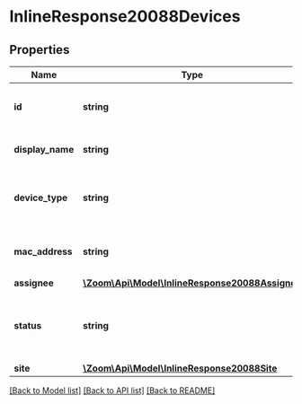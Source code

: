 # InlineResponse20088Devices

## Properties
Name | Type | Description | Notes
------------ | ------------- | ------------- | -------------
**id** | **string** | Device ID - Unique Identifier of the Device. | [optional] 
**display_name** | **string** | Display name of the device. | [optional] 
**device_type** | **string** | Includes manufacturer name and the model name. | [optional] 
**mac_address** | **string** | MAC address or serial number of the device. | [optional] 
**assignee** | [**\Zoom\Api\Model\InlineResponse20088Assignee**](InlineResponse20088Assignee.md) |  | [optional] 
**status** | **string** | Status of the device. The value is either &#x60;online&#x60; or &#x60;offline&#x60;. | [optional] 
**site** | [**\Zoom\Api\Model\InlineResponse20088Site**](InlineResponse20088Site.md) |  | [optional] 

[[Back to Model list]](../README.md#documentation-for-models) [[Back to API list]](../README.md#documentation-for-api-endpoints) [[Back to README]](../README.md)


